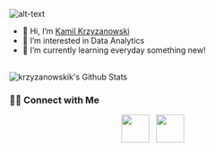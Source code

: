 ![alt-text](https://github.com/tusharnankani/tusharnankani/blob/master/Assets/Handshake.gif)

- 👋 Hi, I’m [Kamil Krzyzanowski](https://www.linkedin.com/in/kamil-krzy%C5%BCanowski-735a28b2/)
- 👀 I’m interested in Data Analytics
- 🌱 I’m currently learning everyday something new!

<br>

<img align="center" src="https://github-readme-stats.vercel.app/api?username=krzyzanowskik&include_all_commits=true&count_private=true&show_icons=true&line_height=20&title_color=7A7ADB&icon_color=2234AE&text_color=D3D3D3&bg_color=0,000000,130F40" alt="krzyzanowskik's Github Stats">

</br>


<h3> 🤝🏻 Connect with Me </h3>

<p align="center">
&nbsp; <a href="https://www.linkedin.com/in/kamil-krzy%C5%BCanowski-735a28b2/" target="_blank" rel="noopener noreferrer"><img src="https://img.icons8.com/plasticine/100/000000/linkedin.png" width="50" /></a>
&nbsp; <a href="mailto:kml.krzyzanowski@gmail.com" target="_blank" rel="noopener noreferrer"><img src="https://img.icons8.com/plasticine/100/000000/gmail.png"  width="50" /></a>
</p>

<!---
krzyzanowskik/krzyzanowskik is a ✨ special ✨ repository because its `README.md` (this file) appears on your GitHub profile.
You can click the Preview link to take a look at your changes.
--->
